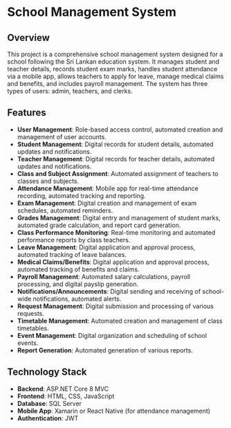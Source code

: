 # School Management System

## Overview
This project is a comprehensive school management system designed for a school following the Sri Lankan education system. It manages student and teacher details, records student exam marks, handles student attendance via a mobile app, allows teachers to apply for leave, manage medical claims and benefits, and includes payroll management. The system has three types of users: admin, teachers, and clerks.

## Features
- **User Management**: Role-based access control, automated creation and management of user accounts.
- **Student Management**: Digital records for student details, automated updates and notifications.
- **Teacher Management**: Digital records for teacher details, automated updates and notifications.
- **Class and Subject Assignment**: Automated assignment of teachers to classes and subjects.
- **Attendance Management**: Mobile app for real-time attendance recording, automated tracking and reporting.
- **Exam Management**: Digital creation and management of exam schedules, automated reminders.
- **Grades Management**: Digital entry and management of student marks, automated grade calculation, and report card generation.
- **Class Performance Monitoring**: Real-time monitoring and automated performance reports by class teachers.
- **Leave Management**: Digital application and approval process, automated tracking of leave balances.
- **Medical Claims/Benefits**: Digital application and approval process, automated tracking of benefits and claims.
- **Payroll Management**: Automated salary calculations, payroll processing, and digital payslip generation.
- **Notifications/Announcements**: Digital sending and receiving of school-wide notifications, automated alerts.
- **Request Management**: Digital submission and processing of various requests.
- **Timetable Management**: Automated creation and management of class timetables.
- **Event Management**: Digital organization and scheduling of school events.
- **Report Generation**: Automated generation of various reports.

## Technology Stack
- **Backend**: ASP.NET Core 8 MVC
- **Frontend**: HTML, CSS, JavaScript
- **Database**: SQL Server
- **Mobile App**: Xamarin or React Native (for attendance management)
- **Authentication**: JWT
